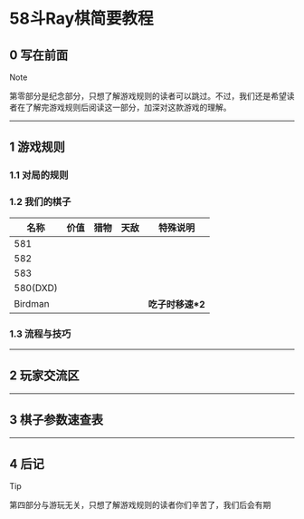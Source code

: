 # 58斗Ray棋简要教程
## 0 写在前面  
> [!note]
> 第零部分是纪念部分，只想了解游戏规则的读者可以跳过。不过，我们还是希望读者在了解完游戏规则后阅读这一部分，加深对这款游戏的理解。

---

## 1 游戏规则
### 1.1 对局的规则

### 1.2 我们的棋子
| 名称 | 价值 | 猎物 | 天敌 | **特殊说明** | 
|------|-----|------|------|--------------|
| 581  | | | | |
| 582  | | | | |
| 583  | | | | |
| 580(DXD)| | | | |
| Birdman | | | |**吃子时移速*2** |
### 1.3 流程与技巧  

---

## 2 玩家交流区

---

## 3 棋子参数速查表

---

## 4 后记
> [!tip]
> 第四部分与游玩无关，只想了解游戏规则的读者你们辛苦了，我们后会有期
